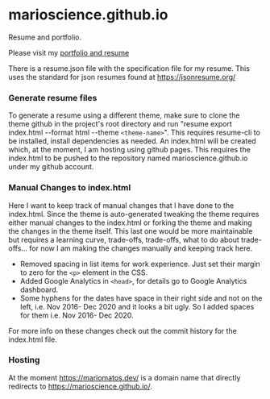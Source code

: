 # marioscience.github.io
Resume and portfolio.

Please visit my [portfolio and resume](https://mariomatos.dev/)

There is a resume.json file with the specification file for my resume. This uses the standard for json resumes found at https://jsonresume.org/

### Generate resume files

To generate a resume using a different theme, make sure to clone the theme github in the project's root directory and run "resume export index.html --format html --theme ```<theme-name>```". This requires resume-cli to be installed, install dependencies as needed. 
An index.html will be created which, at the moment, I am hosting using github pages. This requires the index.html to be pushed to the repository named marioscience.github.io under my github account.
  
### Manual Changes to index.html

Here I want to keep track of manual changes that I have done to the index.html. Since the theme is auto-generated tweaking the theme requires either manual changes to the index.html or forking the theme and making the changes in the theme itself. This last one would be more maintainable but requires a learning curve, trade-offs, trade-offs, what to do about trade-offs... for now I am making the changes manually and keeping track here. 

- Removed spacing in list items for work experience. Just set their margin to zero for the ```<p>``` element in the CSS.
- Added Google Analytics in ```<head>```, for details go to Google Analytics dashboard.
- Some hyphens for the dates have space in their right side and not on the left, i.e. Nov 2016- Dec 2020 and it looks a bit ugly. So I added spaces for them i.e. Nov 2016- Dec 2020.
  
For more info on these changes check out the commit history for the index.html file. 

### Hosting

At the moment https://mariomatos.dev/ is a domain name that directly redirects to https://marioscience.github.io/.
